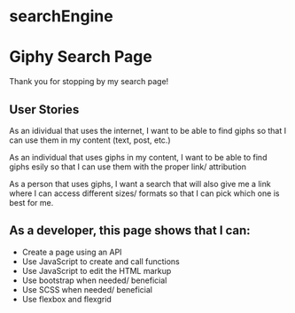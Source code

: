 # searchEngine
# Giphy Search Page

Thank you for stopping by my search page! 

## User Stories

As an idividual that uses the internet, I want to be able to find giphs so that I can use them in my content (text, post, etc.)

As an individual that uses giphs in my content, I want to be able to find giphs esily so that I can use them with the proper link/ attribution

As a person that uses giphs, I want a search that will also give me a link where I can access different sizes/ formats so that I can pick which one is best for me.

## As a developer, this page shows that I can:

- Create a page using an API
- Use JavaScript to create and call functions
- Use JavaScript to edit the HTML markup
- Use bootstrap when needed/ beneficial
- Use SCSS when needed/ beneficial
- Use flexbox and flexgrid